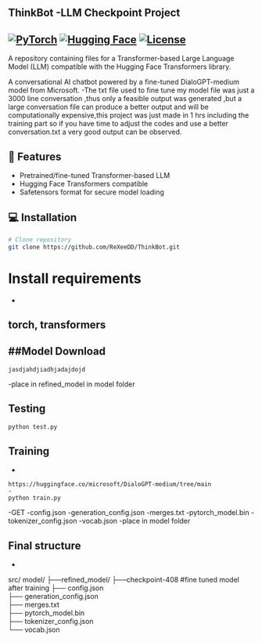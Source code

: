 ## ThinkBot -LLM Checkpoint Project
[![PyTorch](https://img.shields.io/badge/PyTorch-%23EE4C2C.svg?logo=PyTorch&logoColor=white)](https://pytorch.org/)
[![Hugging Face](https://img.shields.io/badge/Hugging%20Face-%23FFD21E.svg?logo=huggingface&logoColor=black)](https://huggingface.co/)
[![License](https://img.shields.io/badge/License-MIT-blue.svg)](https://opensource.org/licenses/MIT)
-
A repository containing  files for a Transformer-based Large Language Model (LLM) compatible with the Hugging Face Transformers library.

A conversational AI chatbot powered by a fine-tuned DialoGPT-medium model from Microsoft.
-The txt file used to fine tune my model file was just a 3000 line conversation ,thus only a feasible output was generated ,but a large conversation file can produce a better output and will be computationally expensive,this project was just made in 1 hrs including the training part so if you have time to adjust the codes and use a better conversation.txt a very good output can be observed.


## 🚀 Features
- Pretrained/fine-tuned Transformer-based LLM
- Hugging Face Transformers compatible
- Safetensors format for secure model loading

## 💻 Installation
```bash
# Clone repository
git clone https://github.com/ReXeeDD/ThinkBot.git
```

# Install requirements
-
torch,
transformers 
-

##Model Download
-
````
jasdjahdjiadhjadajdojd
````
-place in refined_model in model folder 

## Testing
```bash
python test.py
````

## Training
-
````
https://huggingface.co/microsoft/DialoGPT-medium/tree/main
-
python train.py

````
-GET 
-config.json
-generation_config.json
-merges.txt
-pytorch_model.bin
-tokenizer_config.json
-vocab.json
-place in model folder

## Final structure
-
src/
model/
├──refined_model/
    ├──checkpoint-408  #fine tuned model after training
├── config.json             
├── generation_config.json   
├── merges.txt              
├── pytorch_model.bin       
├── tokenizer_config.json  
└── vocab.json  
